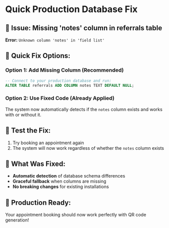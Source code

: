 # Quick Production Database Fix

## 🚨 Issue: Missing 'notes' column in referrals table

**Error:** `Unknown column 'notes' in 'field list'`

## 🔧 Quick Fix Options:

### Option 1: Add Missing Column (Recommended)
```sql
-- Connect to your production database and run:
ALTER TABLE referrals ADD COLUMN notes TEXT DEFAULT NULL;
```

### Option 2: Use Fixed Code (Already Applied)
The system now automatically detects if the `notes` column exists and works with or without it.

## 🎯 Test the Fix:
1. Try booking an appointment again
2. The system will now work regardless of whether the `notes` column exists

## 📝 What Was Fixed:
- **Automatic detection** of database schema differences
- **Graceful fallback** when columns are missing
- **No breaking changes** for existing installations

## 🚀 Production Ready:
Your appointment booking should now work perfectly with QR code generation!
